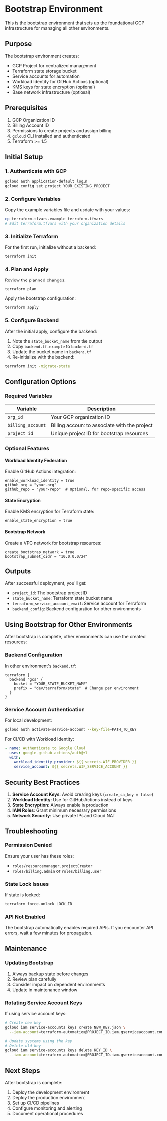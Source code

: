 # Bootstrap Environment

This is the bootstrap environment that sets up the foundational GCP infrastructure for managing all other environments.

## Purpose

The bootstrap environment creates:
- GCP Project for centralized management
- Terraform state storage bucket
- Service accounts for automation
- Workload Identity for GitHub Actions (optional)
- KMS keys for state encryption (optional)
- Base network infrastructure (optional)

## Prerequisites

1. GCP Organization ID
2. Billing Account ID
3. Permissions to create projects and assign billing
4. `gcloud` CLI installed and authenticated
5. Terraform >= 1.5

## Initial Setup

### 1. Authenticate with GCP

```bash
gcloud auth application-default login
gcloud config set project YOUR_EXISTING_PROJECT
```

### 2. Configure Variables

Copy the example variables file and update with your values:

```bash
cp terraform.tfvars.example terraform.tfvars
# Edit terraform.tfvars with your organization details
```

### 3. Initialize Terraform

For the first run, initialize without a backend:

```bash
terraform init
```

### 4. Plan and Apply

Review the planned changes:

```bash
terraform plan
```

Apply the bootstrap configuration:

```bash
terraform apply
```

### 5. Configure Backend

After the initial apply, configure the backend:

1. Note the `state_bucket_name` from the output
2. Copy `backend.tf.example` to `backend.tf`
3. Update the bucket name in `backend.tf`
4. Re-initialize with the backend:

```bash
terraform init -migrate-state
```

## Configuration Options

### Required Variables

| Variable | Description |
|----------|-------------|
| `org_id` | Your GCP organization ID |
| `billing_account` | Billing account to associate with the project |
| `project_id` | Unique project ID for bootstrap resources |

### Optional Features

#### Workload Identity Federation

Enable GitHub Actions integration:

```hcl
enable_workload_identity = true
github_org = "your-org"
github_repo = "your-repo"  # Optional, for repo-specific access
```

#### State Encryption

Enable KMS encryption for Terraform state:

```hcl
enable_state_encryption = true
```

#### Bootstrap Network

Create a VPC network for bootstrap resources:

```hcl
create_bootstrap_network = true
bootstrap_subnet_cidr = "10.0.0.0/24"
```

## Outputs

After successful deployment, you'll get:

- `project_id`: The bootstrap project ID
- `state_bucket_name`: Terraform state bucket name
- `terraform_service_account_email`: Service account for Terraform
- `backend_config`: Backend configuration for other environments

## Using Bootstrap for Other Environments

After bootstrap is complete, other environments can use the created resources:

### Backend Configuration

In other environment's `backend.tf`:

```hcl
terraform {
  backend "gcs" {
    bucket = "YOUR_STATE_BUCKET_NAME"
    prefix = "dev/terraform/state"  # Change per environment
  }
}
```

### Service Account Authentication

For local development:

```bash
gcloud auth activate-service-account --key-file=PATH_TO_KEY
```

For CI/CD with Workload Identity:

```yaml
- name: Authenticate to Google Cloud
  uses: google-github-actions/auth@v1
  with:
    workload_identity_provider: ${{ secrets.WIF_PROVIDER }}
    service_account: ${{ secrets.WIF_SERVICE_ACCOUNT }}
```

## Security Best Practices

1. **Service Account Keys**: Avoid creating keys (`create_sa_key = false`)
2. **Workload Identity**: Use for GitHub Actions instead of keys
3. **State Encryption**: Always enable in production
4. **IAM Roles**: Grant minimum necessary permissions
5. **Network Security**: Use private IPs and Cloud NAT

## Troubleshooting

### Permission Denied

Ensure your user has these roles:
- `roles/resourcemanager.projectCreator`
- `roles/billing.admin` or `roles/billing.user`

### State Lock Issues

If state is locked:

```bash
terraform force-unlock LOCK_ID
```

### API Not Enabled

The bootstrap automatically enables required APIs. If you encounter API errors, wait a few minutes for propagation.

## Maintenance

### Updating Bootstrap

1. Always backup state before changes
2. Review plan carefully
3. Consider impact on dependent environments
4. Update in maintenance window

### Rotating Service Account Keys

If using service account keys:

```bash
# Create new key
gcloud iam service-accounts keys create NEW_KEY.json \
  --iam-account=terraform-automation@PROJECT_ID.iam.gserviceaccount.com

# Update systems using the key
# Delete old key
gcloud iam service-accounts keys delete KEY_ID \
  --iam-account=terraform-automation@PROJECT_ID.iam.gserviceaccount.com
```

## Next Steps

After bootstrap is complete:

1. Deploy the development environment
2. Deploy the production environment
3. Set up CI/CD pipelines
4. Configure monitoring and alerting
5. Document operational procedures